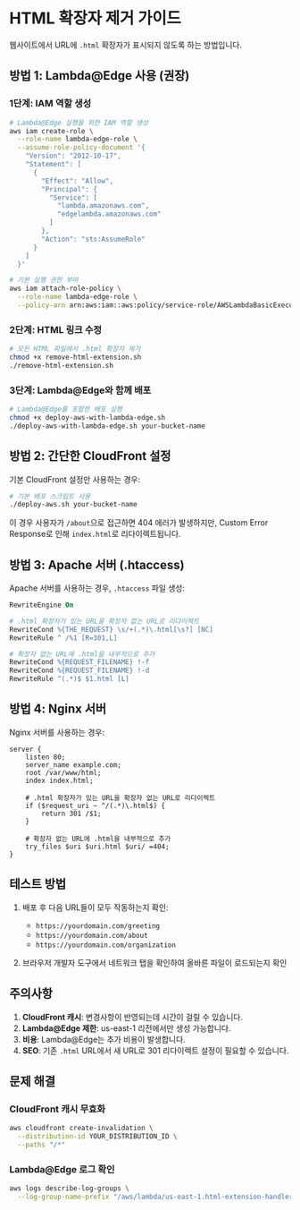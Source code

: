 # HTML 확장자 제거 가이드

웹사이트에서 URL에 `.html` 확장자가 표시되지 않도록 하는 방법입니다.

## 방법 1: Lambda@Edge 사용 (권장)

### 1단계: IAM 역할 생성

```bash
# Lambda@Edge 실행을 위한 IAM 역할 생성
aws iam create-role \
  --role-name lambda-edge-role \
  --assume-role-policy-document '{
    "Version": "2012-10-17",
    "Statement": [
      {
        "Effect": "Allow",
        "Principal": {
          "Service": [
            "lambda.amazonaws.com",
            "edgelambda.amazonaws.com"
          ]
        },
        "Action": "sts:AssumeRole"
      }
    ]
  }'

# 기본 실행 권한 부여
aws iam attach-role-policy \
  --role-name lambda-edge-role \
  --policy-arn arn:aws:iam::aws:policy/service-role/AWSLambdaBasicExecutionRole
```

### 2단계: HTML 링크 수정

```bash
# 모든 HTML 파일에서 .html 확장자 제거
chmod +x remove-html-extension.sh
./remove-html-extension.sh
```

### 3단계: Lambda@Edge와 함께 배포

```bash
# Lambda@Edge를 포함한 배포 실행
chmod +x deploy-aws-with-lambda-edge.sh
./deploy-aws-with-lambda-edge.sh your-bucket-name
```

## 방법 2: 간단한 CloudFront 설정

기본 CloudFront 설정만 사용하는 경우:

```bash
# 기본 배포 스크립트 사용
./deploy-aws.sh your-bucket-name
```

이 경우 사용자가 `/about`으로 접근하면 404 에러가 발생하지만, 
Custom Error Response로 인해 `index.html`로 리다이렉트됩니다.

## 방법 3: Apache 서버 (.htaccess)

Apache 서버를 사용하는 경우, `.htaccess` 파일 생성:

```apache
RewriteEngine On

# .html 확장자가 있는 URL을 확장자 없는 URL로 리다이렉트
RewriteCond %{THE_REQUEST} \s/+(.*)\.html[\s?] [NC]
RewriteRule ^ /%1 [R=301,L]

# 확장자 없는 URL에 .html을 내부적으로 추가
RewriteCond %{REQUEST_FILENAME} !-f
RewriteCond %{REQUEST_FILENAME} !-d
RewriteRule ^(.*)$ $1.html [L]
```

## 방법 4: Nginx 서버

Nginx 서버를 사용하는 경우:

```nginx
server {
    listen 80;
    server_name example.com;
    root /var/www/html;
    index index.html;

    # .html 확장자가 있는 URL을 확장자 없는 URL로 리다이렉트
    if ($request_uri ~ ^/(.*)\.html$) {
        return 301 /$1;
    }

    # 확장자 없는 URL에 .html을 내부적으로 추가
    try_files $uri $uri.html $uri/ =404;
}
```

## 테스트 방법

1. 배포 후 다음 URL들이 모두 작동하는지 확인:
   - `https://yourdomain.com/greeting`
   - `https://yourdomain.com/about`
   - `https://yourdomain.com/organization`

2. 브라우저 개발자 도구에서 네트워크 탭을 확인하여 올바른 파일이 로드되는지 확인

## 주의사항

1. **CloudFront 캐시**: 변경사항이 반영되는데 시간이 걸릴 수 있습니다.
2. **Lambda@Edge 제한**: us-east-1 리전에서만 생성 가능합니다.
3. **비용**: Lambda@Edge는 추가 비용이 발생합니다.
4. **SEO**: 기존 `.html` URL에서 새 URL로 301 리다이렉트 설정이 필요할 수 있습니다.

## 문제 해결

### CloudFront 캐시 무효화
```bash
aws cloudfront create-invalidation \
  --distribution-id YOUR_DISTRIBUTION_ID \
  --paths "/*"
```

### Lambda@Edge 로그 확인
```bash
aws logs describe-log-groups \
  --log-group-name-prefix "/aws/lambda/us-east-1.html-extension-handler"
``` 